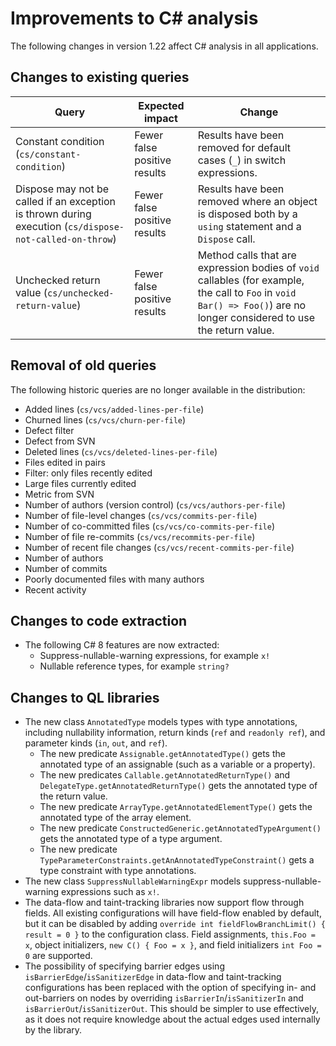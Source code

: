# Improvements to C# analysis

The following changes in version 1.22 affect C# analysis in all applications.

## Changes to existing queries

| **Query**                    | **Expected impact**    | **Change**                        |
|------------------------------|------------------------|-----------------------------------|
| Constant condition (`cs/constant-condition`) | Fewer false positive results | Results have been removed for default cases (`_`) in switch expressions. |
| Dispose may not be called if an exception is thrown during execution (`cs/dispose-not-called-on-throw`) | Fewer false positive results | Results have been removed where an object is disposed both by a `using` statement and a `Dispose` call. |
| Unchecked return value (`cs/unchecked-return-value`) | Fewer false positive results | Method calls that are expression bodies of `void` callables (for example, the call to `Foo` in `void Bar() => Foo()`) are no longer considered to use the return value. |

## Removal of old queries

The following historic queries are no longer available in the distribution:

* Added lines (`cs/vcs/added-lines-per-file`)
* Churned lines (`cs/vcs/churn-per-file`)
* Defect filter
* Defect from SVN
* Deleted lines (`cs/vcs/deleted-lines-per-file`)
* Files edited in pairs
* Filter: only files recently edited
* Large files currently edited
* Metric from SVN
* Number of authors (version control) (`cs/vcs/authors-per-file`)
* Number of file-level changes (`cs/vcs/commits-per-file`)
* Number of co-committed files (`cs/vcs/co-commits-per-file`)
* Number of file re-commits (`cs/vcs/recommits-per-file`)
* Number of recent file changes (`cs/vcs/recent-commits-per-file`)
* Number of authors
* Number of commits
* Poorly documented files with many authors
* Recent activity

## Changes to code extraction

* The following C# 8 features are now extracted:
  - Suppress-nullable-warning expressions, for example `x!`
  - Nullable reference types, for example `string?`

## Changes to QL libraries

* The new class `AnnotatedType` models types with type annotations, including nullability information, return kinds (`ref` and `readonly ref`), and parameter kinds (`in`, `out`, and `ref`).
  - The new predicate `Assignable.getAnnotatedType()` gets the annotated type of an assignable (such as a variable or a property).
  - The new predicates `Callable.getAnnotatedReturnType()` and `DelegateType.getAnnotatedReturnType()` gets the annotated type of the return value.
  - The new predicate `ArrayType.getAnnotatedElementType()` gets the annotated type of the array element.
  - The new predicate `ConstructedGeneric.getAnnotatedTypeArgument()` gets the annotated type of a type argument.
  - The new predicate `TypeParameterConstraints.getAnAnnotatedTypeConstraint()` gets a type constraint with type annotations.
* The new class `SuppressNullableWarningExpr` models suppress-nullable-warning expressions such as `x!`.
* The data-flow and taint-tracking libraries now support flow through fields. All existing configurations will have field-flow enabled by default, but it can be disabled by adding `override int fieldFlowBranchLimit() { result = 0 }` to the configuration class. Field assignments, `this.Foo = x`, object initializers, `new C() { Foo = x }`, and field initializers `int Foo = 0` are supported.
* The possibility of specifying barrier edges using
  `isBarrierEdge`/`isSanitizerEdge` in data-flow and taint-tracking
  configurations has been replaced with the option of specifying in- and
  out-barriers on nodes by overriding `isBarrierIn`/`isSanitizerIn` and
  `isBarrierOut`/`isSanitizerOut`. This should be simpler to use effectively,
  as it does not require knowledge about the actual edges used internally by
  the library.
